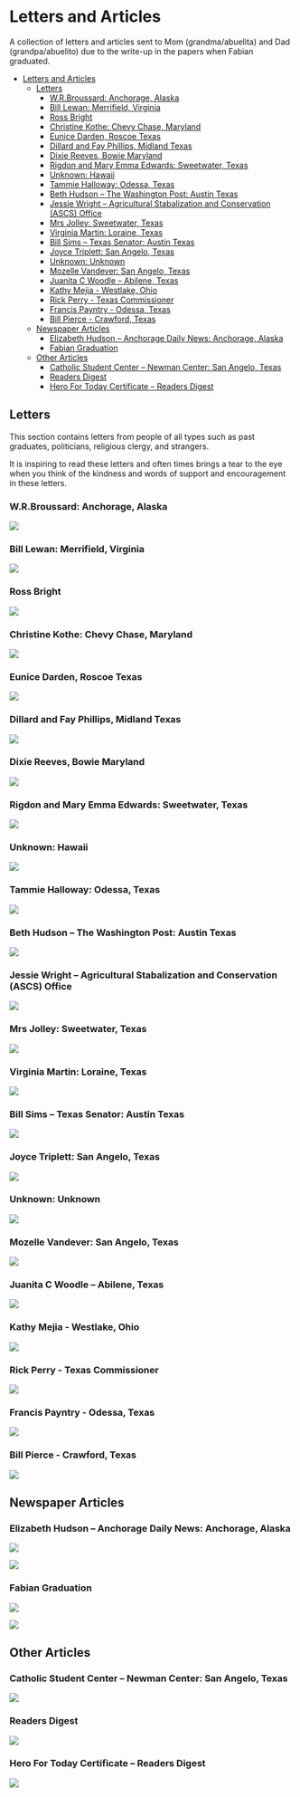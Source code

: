 # Letters and Articles

A collection of letters and articles sent to Mom (grandma/abuelita) and Dad (grandpa/abuelito) due to the write-up in the papers when Fabian graduated.
<!-- TOC -->

- [Letters and Articles](#letters-and-articles)
    - [Letters](#letters)
        - [W.R.Broussard: Anchorage, Alaska](#wrbroussard-anchorage-alaska)
        - [Bill Lewan: Merrifield, Virginia](#bill-lewan-merrifield-virginia)
        - [Ross Bright](#ross-bright)
        - [Christine Kothe: Chevy Chase, Maryland](#christine-kothe-chevy-chase-maryland)
        - [Eunice Darden, Roscoe Texas](#eunice-darden-roscoe-texas)
        - [Dillard and Fay Phillips, Midland Texas](#dillard-and-fay-phillips-midland-texas)
        - [Dixie Reeves, Bowie Maryland](#dixie-reeves-bowie-maryland)
        - [Rigdon and Mary Emma Edwards: Sweetwater, Texas](#rigdon-and-mary-emma-edwards-sweetwater-texas)
        - [Unknown: Hawaii](#unknown-hawaii)
        - [Tammie Halloway: Odessa, Texas](#tammie-halloway-odessa-texas)
        - [Beth Hudson – The Washington Post: Austin Texas](#beth-hudson--the-washington-post-austin-texas)
        - [Jessie Wright – Agricultural Stabalization and Conservation (ASCS) Office](#jessie-wright--agricultural-stabalization-and-conservation-ascs-office)
        - [Mrs Jolley: Sweetwater, Texas](#mrs-jolley-sweetwater-texas)
        - [Virginia Martin: Loraine, Texas](#virginia-martin-loraine-texas)
        - [Bill Sims – Texas Senator: Austin Texas](#bill-sims--texas-senator-austin-texas)
        - [Joyce Triplett: San Angelo, Texas](#joyce-triplett-san-angelo-texas)
        - [Unknown: Unknown](#unknown-unknown)
        - [Mozelle Vandever: San Angelo, Texas](#mozelle-vandever-san-angelo-texas)
        - [Juanita C Woodle – Abilene, Texas](#juanita-c-woodle--abilene-texas)
        - [Kathy Mejia - Westlake, Ohio](#kathy-mejia---westlake-ohio)
        - [Rick Perry - Texas Commissioner](#rick-perry---texas-Commissioner)
        - [Francis Payntry - Odessa, Texas](#francis-payntry---odessa-texas)
        - [Bill Pierce - Crawford, Texas](#bill-pierce---crawford-texas)
    - [Newspaper Articles](#newspaper-articles)
        - [Elizabeth Hudson – Anchorage Daily News: Anchorage, Alaska](#elizabeth-hudson--anchorage-daily-news-anchorage-alaska)
        - [Fabian Graduation](#fabian-graduation)
    - [Other Articles](#other-articles)
        - [Catholic Student Center – Newman Center: San Angelo, Texas](#catholic-student-center--newman-center-san-angelo-texas)
        - [Readers Digest](#readers-digest)
        - [Hero For Today Certificate – Readers Digest](#hero-for-today-certificate--readers-digest)

<!-- /TOC -->

## Letters
This section contains letters from people of all types such as past graduates, politicians, religious clergy, and strangers.

It is inspiring to read these letters and often times brings a tear to the eye when you think of the kindness and words of support and encouragement in these letters.
### W.R.Broussard: Anchorage, Alaska
![](./images/Letter_Anchorage_Alaska_W_R_Broussard.JPG)
### Bill Lewan: Merrifield, Virginia
![](./images/Letter_Bill_Lewan_Merrifield_Virginia.JPG)
### Ross Bright
![](./images/Letter_BrightRoss.JPG)
### Christine Kothe: Chevy Chase, Maryland
![](./images/Letter_Christine_Kotle_Chevy_Chase_Maryland.JPG)
### Eunice Darden, Roscoe Texas
![](./images/Letter_DardenEunice_Roscoe.JPG)
### Dillard and Fay Phillips, Midland Texas
![](./images/Letter_Dillard_and_Fay_Phillips%2C%20Midland_Texas.JPG)
### Dixie Reeves, Bowie Maryland
![](./images/Letter_Dixie_A_Reeves_Bowie_Maryland.JPG)
### Rigdon and Mary Emma Edwards: Sweetwater, Texas
![](./images/Letter_Emma_Edwards.JPG)
### Unknown: Hawaii
![](./images/Letter_Hawaii.JPG)
### Tammie Halloway: Odessa, Texas
![](./images/Letter_HollowayTamie_Odessa.JPG)
### Beth Hudson – The Washington Post: Austin Texas
![](./images/Letter_HudsonBeth_WashingtonPost_AustinTx.JPG)
### Jessie Wright – Agricultural Stabalization and Conservation (ASCS) Office
![](./images/Letter_Jessie_Write_ASCS_Office.JPG)
### Mrs Jolley: Sweetwater, Texas
![](./images/Letter_Jolley_Sweetwater.JPG)
### Virginia Martin: Loraine, Texas
![](./images/Letter_MartinVirginia_Loraine.JPG)
### Bill Sims – Texas Senator: Austin Texas
![](./images/Letter_TexasStateSenater_BillSims.JPG)
### Joyce Triplett: San Angelo, Texas
![](./images/Letter_TriplettJoyce_SanAngelo.JPG)
### Unknown: Unknown
![](./images/Letter_Unknown.JPG)
### Mozelle Vandever: San Angelo, Texas
![](./images/Letter_VandeverMozelle_SanAngelo_p1.JPG)
### Juanita C Woodle – Abilene, Texas
![](./images/Letter_WoodleJuanita_Abilene.JPG)

### Kathy Mejia - Westlake, Ohio
![](./images/Letter_MejiaKathy_WestlakeOhio.JPG)

### Rick Perry - Texas Commissioner
![](./images/Letter_PerryRick_Commissioner.JPG)

### Francis Payntry - Odessa, Texas
![](./images/Letter_MejiaKathy_WestlakeOhio.JPG)

### Bill Pierce - Crawford, Texas
![](./images/Letter_PierceBill_CrawFordTx.JPG)

## Newspaper Articles
### Elizabeth Hudson – Anchorage Daily News: Anchorage, Alaska
![](./images/NewspaperArticle_Elizabeth_Hudson.JPG)

![](./images/NewspaperArticle_Elizabeth_Hudson_Page2_unknown.jpg.JPG)
### Fabian Graduation
![](./images/NewspaperArticle_Martha_E_Flores_Page1.JPG)

![](./images/NewspaperArticle_Martha_E_Flores_Page2_Crop.jpg)

## Other Articles
### Catholic Student Center – Newman Center: San Angelo, Texas
![](./images/Article_CatholicStudentCenter_NewmanCenter_SanAngelo.JPG)
### Readers Digest
![](./images/Article_ReadersDigest_AmazingAlvarezes.JPG)
### Hero For Today Certificate – Readers Digest
![](./images/Certificate_ReadersDigest.JPG)

